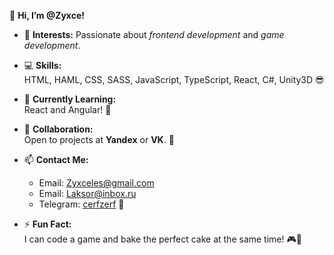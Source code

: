 👋 **Hi, I’m @Zyxce!**

- 👀 **Interests:** Passionate about _frontend development_ and _game development_.
  
- 💻 **Skills:**  
  HTML, HAML, CSS, SASS, JavaScript, TypeScript, React, C#, Unity3D 😎

- 🌱 **Currently Learning:**  
  React and Angular! 🚀

- 💞 **Collaboration:**  
  Open to projects at **Yandex** or **VK**. 🤝

- 📫 **Contact Me:**  
  - Email: [Zyxceles@gmail.com](mailto:Zyxceles@gmail.com)  
  - Email: [Laksor@inbox.ru](mailto:Laksor@inbox.ru)  
  - Telegram: [cerfzerf](https://t.me/cerfzerf) 📧

- ⚡️ **Fun Fact:**  
  I can code a game and bake the perfect cake at the same time! 🎮🍰

<!---
Zyxce/Zyxce is a ✨ special ✨ repository because its `README.md` (this file) appears on your GitHub profile.
You can click the Preview link to take a look at your changes.
--->
